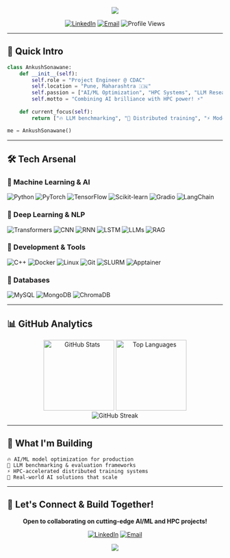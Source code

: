 <div align="center">
  <img src="https://readme-typing-svg.demolab.com/?lines=HPC+%2B+AI%2FML+Engineer;Building+Scalable+AI+Solutions;Deep+Learning+%26+ML+Expert;Let's+Build+Something+Amazing!&font=Fira%20Code&center=true&width=500&height=60&color=00d4aa&vCenter=true&size=20&pause=1000">
</div>

<div align="center">
  
  [![LinkedIn](https://img.shields.io/badge/LinkedIn-0077B5?style=for-the-badge&logo=linkedin&logoColor=white)](https://www.linkedin.com/in/ankush-sonawane-55b100234/)
  [![Email](https://img.shields.io/badge/Email-D14836?style=for-the-badge&logo=gmail&logoColor=white)](mailto:ankushsonawane60@gmail.com)
  ![Profile Views](https://komarev.com/ghpvc/?username=Ankush610&color=00d4aa&style=for-the-badge&label=Visitors)
  
</div>

---

## 🚀 Quick Intro

```python
class AnkushSonawane:
    def __init__(self):
        self.role = "Project Engineer @ CDAC"
        self.location = "Pune, Maharashtra 🇮🇳"
        self.passion = ["AI/ML Optimization", "HPC Systems", "LLM Research"]
        self.motto = "Combining AI brilliance with HPC power! ⚡"
    
    def current_focus(self):
        return ["🔥 LLM benchmarking", "🚀 Distributed training", "⚡ Model optimization"]

me = AnkushSonawane()
```

---

## 🛠️ Tech Arsenal

### 🤖 Machine Learning & AI
<div align="left">
  <img src="https://img.shields.io/badge/Python-3776AB?style=for-the-badge&logo=python&logoColor=white" alt="Python"/>
  <img src="https://img.shields.io/badge/PyTorch-EE4C2C?style=for-the-badge&logo=pytorch&logoColor=white" alt="PyTorch"/>
  <img src="https://img.shields.io/badge/TensorFlow-FF6F00?style=for-the-badge&logo=tensorflow&logoColor=white" alt="TensorFlow"/>
  <img src="https://img.shields.io/badge/scikit--learn-F7931E?style=for-the-badge&logo=scikit-learn&logoColor=white" alt="Scikit-learn"/>
  <img src="https://img.shields.io/badge/Gradio-FF6B6B?style=for-the-badge&logo=gradio&logoColor=white" alt="Gradio"/>
  <img src="https://img.shields.io/badge/LangChain-121212?style=for-the-badge&logo=chainlink&logoColor=white" alt="LangChain"/>
</div>

### 🧠 Deep Learning & NLP
<div align="left">
  <img src="https://img.shields.io/badge/Transformers-FF6F00?style=for-the-badge&logo=huggingface&logoColor=white" alt="Transformers"/>
  <img src="https://img.shields.io/badge/CNN-4285F4?style=for-the-badge&logo=tensorflow&logoColor=white" alt="CNN"/>
  <img src="https://img.shields.io/badge/RNN-FF6F00?style=for-the-badge&logo=tensorflow&logoColor=white" alt="RNN"/>
  <img src="https://img.shields.io/badge/LSTM-EE4C2C?style=for-the-badge&logo=pytorch&logoColor=white" alt="LSTM"/>
  <img src="https://img.shields.io/badge/LLMs-00D4AA?style=for-the-badge&logo=openai&logoColor=white" alt="LLMs"/>
  <img src="https://img.shields.io/badge/RAG-FF6B6B?style=for-the-badge&logo=retrieval&logoColor=white" alt="RAG"/>
</div>

### 🔧 Development & Tools
<div align="left">
  <img src="https://img.shields.io/badge/C++-00599C?style=for-the-badge&logo=c%2B%2B&logoColor=white" alt="C++"/>
  <img src="https://img.shields.io/badge/Docker-2496ED?style=for-the-badge&logo=docker&logoColor=white" alt="Docker"/>
  <img src="https://img.shields.io/badge/Linux-FCC624?style=for-the-badge&logo=linux&logoColor=black" alt="Linux"/>
  <img src="https://img.shields.io/badge/Git-F05032?style=for-the-badge&logo=git&logoColor=white" alt="Git"/>
  <img src="https://img.shields.io/badge/SLURM-0066CC?style=for-the-badge&logo=slurm&logoColor=white" alt="SLURM"/>
  <img src="https://img.shields.io/badge/Apptainer-FF6B6B?style=for-the-badge&logo=singularity&logoColor=white" alt="Apptainer"/>
</div>

### 💾 Databases
<div align="left">
  <img src="https://img.shields.io/badge/MySQL-4479A1?style=for-the-badge&logo=mysql&logoColor=white" alt="MySQL"/>
  <img src="https://img.shields.io/badge/MongoDB-47A248?style=for-the-badge&logo=mongodb&logoColor=white" alt="MongoDB"/>
  <img src="https://img.shields.io/badge/ChromaDB-FF6B6B?style=for-the-badge&logo=database&logoColor=white" alt="ChromaDB"/>
</div>

---

## 📊 GitHub Analytics

<div align="center">
  <img src="https://github-readme-stats.vercel.app/api?username=Ankush610&show_icons=true&theme=radical&hide_border=true&count_private=true" alt="GitHub Stats" height="165"/>
  <img src="https://github-readme-stats.vercel.app/api/top-langs/?username=Ankush610&layout=compact&theme=radical&hide_border=true" alt="Top Languages" height="165"/>
</div>

<div align="center">
  <img src="https://github-readme-streak-stats.herokuapp.com/?user=Ankush610&theme=radical&hide_border=true" alt="GitHub Streak"/>
</div>

---

## 🎯 What I'm Building

```
🔥 AI/ML model optimization for production
🚀 LLM benchmarking & evaluation frameworks  
⚡ HPC-accelerated distributed training systems
🧠 Real-world AI solutions that scale
```

---

## 🌟 Let's Connect & Build Together!

<div align="center">
  
  **Open to collaborating on cutting-edge AI/ML and HPC projects!**
  
  [![LinkedIn](https://img.shields.io/badge/Connect_on_LinkedIn-0077B5?style=for-the-badge&logo=linkedin&logoColor=white)](https://www.linkedin.com/in/ankush-sonawane-55b100234/)
  [![Email](https://img.shields.io/badge/Drop_me_an_Email-D14836?style=for-the-badge&logo=gmail&logoColor=white)](mailto:ankushsonawane60@gmail.com)
  
  <img src="https://readme-typing-svg.demolab.com/?lines=Thanks+for+visiting!+⭐;Star+repos+if+you+find+them+useful!&font=Fira%20Code&center=true&width=400&height=30&color=00d4aa&vCenter=true&size=16&pause=2000">
  
</div>
